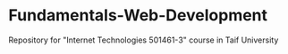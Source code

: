 # Fundamentals-Web-Development
 Repository for "Internet Technologies 501461-3" course in Taif University
